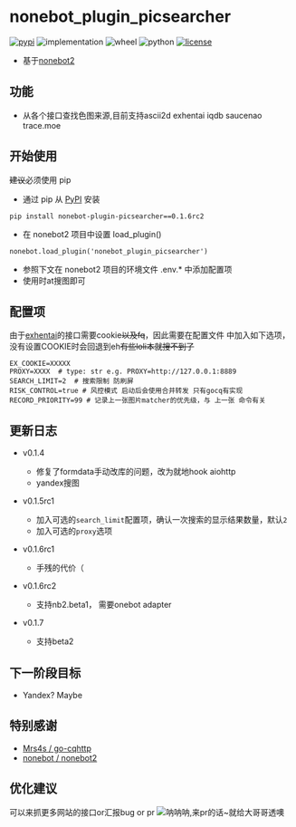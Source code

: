 # nonebot_plugin_picsearcher
[![pypi](https://img.shields.io/pypi/v/nonebot-plugin-picsearcher.svg)](https://pypi.org/project/nonebot_plugin_picsearcher/) 
![implementation](https://img.shields.io/pypi/implementation/nonebot-plugin-picsearcher)
![wheel](https://img.shields.io/pypi/wheel/nonebot-plugin-picsearcher)
![python](https://img.shields.io/pypi/pyversions/nonebot-plugin-picsearcher)
[![license](https://img.shields.io/github/license/synodriver/nonebot_plugin_picsearcher.svg)](https://raw.githubusercontent.com/synodriver/nonebot_plugin_picsearcher/main/LICENSE)

- 基于[nonebot2](https://github.com/nonebot/nonebot2)

## 功能

- 从各个接口查找色图来源,目前支持ascii2d exhentai iqdb saucenao trace.moe

## 开始使用

~~建议~~必须使用 pip

- 通过 pip 从 [PyPI](https://pypi.org/project/nonebot_plugin_picsearcher/) 安装

``` {.sourceCode .bash}
pip install nonebot-plugin-picsearcher==0.1.6rc2
```

- 在 nonebot2 项目中设置 load_plugin()

``` {.sourceCode .python}
nonebot.load_plugin('nonebot_plugin_picsearcher')
```

- 参照下文在 nonebot2 项目的环境文件 .env.\* 中添加配置项
- 使用时at搜图即可

## 配置项

由于[exhentai](https://exhentai.org)的接口需要cookie~~以及fq~~，因此需要在配置文件
中加入如下选项，没有设置COOKIE时会回退到eh~~有些loli本就搜不到了~~
```
EX_COOKIE=XXXXX
PROXY=XXXX  # type: str e.g. PROXY=http://127.0.0.1:8889
SEARCH_LIMIT=2  # 搜索限制 防刷屏
RISK_CONTROL=true # 风控模式 启动后会使用合并转发 只有gocq有实现
RECORD_PRIORITY=99 # 记录上一张图片matcher的优先级，与 上一张 命令有关
```

## 更新日志
- v0.1.4
    - 修复了formdata手动改库的问题，改为就地hook aiohttp
    - yandex搜图
  
- v0.1.5rc1
    - 加入可选的`search_limit`配置项，确认一次搜索的显示结果数量，默认`2`
    - 加入可选的`proxy`选项

- v0.1.6rc1
    - 手残的代价（

- v0.1.6rc2
    - 支持nb2.beta1， 需要onebot adapter

- v0.1.7
    - 支持beta2


## 下一阶段目标

- Yandex? Maybe


## 特别感谢

- [Mrs4s / go-cqhttp](https://github.com/Mrs4s/go-cqhttp)
- [nonebot / nonebot2](https://github.com/nonebot/nonebot2)

## 优化建议

可以来抓更多网站的接口or汇报bug or pr
![](https://i.pixiv.cat/img-original/img/2019/08/07/00/13/37/76116742_p0.png "呐呐呐,来pr的话~就给大哥哥透噢")
